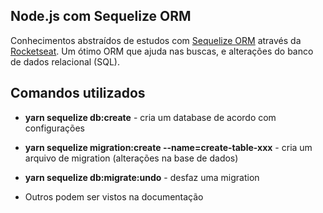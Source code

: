 ## Node.js com Sequelize ORM

Conhecimentos abstraídos de estudos com [Sequelize ORM](https://sequelize.org/) através da [Rocketseat](https://rocketseat.com.br/).
Um ótimo ORM que ajuda nas buscas, e alterações do banco de dados relacional (SQL).

## Comandos utilizados

* **yarn sequelize db:create** - cria um database de acordo com configurações

* **yarn sequelize migration:create --name=create-table-xxx** - cria um arquivo de migration (alterações na base de dados)

* **yarn sequelize db:migrate:undo** - desfaz uma migration

* Outros podem ser vistos na documentação
